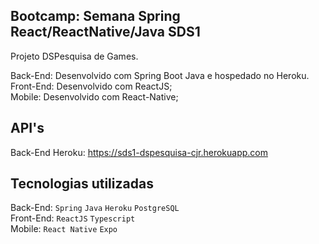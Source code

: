 ## Bootcamp: Semana Spring React/ReactNative/Java SDS1

Projeto DSPesquisa de Games. 

Back-End: Desenvolvido com Spring Boot Java e hospedado no Heroku.<br>
Front-End: Desenvolvido com ReactJS;<br>
Mobile: Desenvolvido com React-Native;<br>


## API's

Back-End Heroku: https://sds1-dspesquisa-cjr.herokuapp.com




## Tecnologias utilizadas

  Back-End: `Spring` `Java` `Heroku` `PostgreSQL` <br>
  Front-End: `ReactJS` `Typescript`<br>
  Mobile: `React Native` `Expo`<br>
  
  
 